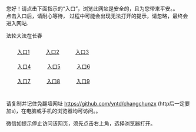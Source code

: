 您好！请点击下面指示的“入口”，浏览此网站是安全的，且为您带来平安。。 <br/>
点击入口后，请耐心等待， 过程中可能会出现无法打开的提示，请忽略，最终会进入网站. </br>

法轮大法在长春<br/>
<div style="padding:10px"><a style="margin:20px" target="_blank" href="https://dm75z0n6gczry.cloudfront.net/2Qpsp?wkktycz" id="ccLink1" rel="nofollow">入口1</a> <a target="_blank" style="margin:20px" href="https://d38w7wflfesdk9.cloudfront.net/2Qpsp?ttedu" id="ccLink2" rel="nofollow">入口2</a> <a style="margin:20px" target="_blank" href="https://d16byt68fmcjbk.cloudfront.net/2Qpsp?mpcsmhee" id="ccLink3" rel="nofollow">入口3</a></div>

<div style="padding:10px" ><a style="margin:20px" target="_blank" href="https://dm75z0n6gczry.cloudfront.net/2Qpsp?wkktycz" id="ccLink4" rel="nofollow">入口4</a> <a style="margin:20px" href="https://d38w7wflfesdk9.cloudfront.net/2Qpsp?ttedu" target="_blank" id="ccLink5" rel="nofollow">入口5</a> <a style="margin:20px" href="https://d16byt68fmcjbk.cloudfront.net/2Qpsp?mpcsmhee" target="_blank" id="ccLink6" rel="nofollow">入口6</a></div>

<div style="padding:10px"><a style="margin:20px" target="_blank" href="https://dm75z0n6gczry.cloudfront.net/2Qpsp?wkktycz" id="ccLink7" rel="nofollow">入口7</a> <a style="margin:20px" href="https://d38w7wflfesdk9.cloudfront.net/2Qpsp?ttedu" target="_blank" id="ccLink8" rel="nofollow">入口8</a> <a style="margin:20px" target="_blank" href="https://d16byt68fmcjbk.cloudfront.net/2Qpsp?mpcsmhee" id="ccLink9" rel="nofollow">入口9</a></div>

<br/>



请复制并记住免翻墙网址 https://github.com/yntd/changchunzx (http后一定要加s)，在电脑或手机的浏览器均可访问。。<br/>

微信如提示停止访问该网页，须先点击右上角，选择浏览器打开。
